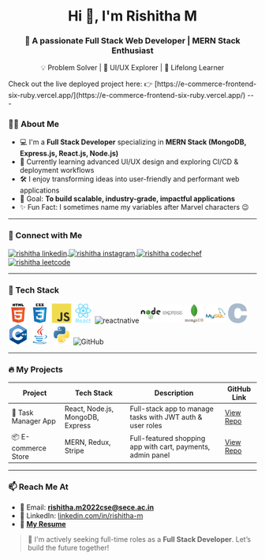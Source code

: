 <p align="right">
  <!-- <img src="profile.jpg" alt="Rishitha M" width="150" style="border-radius:50%" /> -->
</p>

<h1 align="center">Hi 👋, I'm Rishitha M</h1>
<h3 align="center">🚀 A passionate Full Stack Web Developer | MERN Stack Enthusiast</h3>

<p align="center">
  💡 Problem Solver | 🎨 UI/UX Explorer | 🧠 Lifelong Learner
</p>
Check out the live deployed project here:  
👉 [https://e-commerce-frontend-six-ruby.vercel.app/](https://e-commerce-frontend-six-ruby.vercel.app/)
---

### 🧑‍💻 About Me

- 💻 I'm a **Full Stack Developer** specializing in **MERN Stack (MongoDB, Express.js, React.js, Node.js)**
- 🌱 Currently learning advanced UI/UX design and exploring CI/CD & deployment workflows
- 🛠️ I enjoy transforming ideas into user-friendly and performant web applications
- 🚀 Goal: **To build scalable, industry-grade, impactful applications**
- ✨ Fun Fact: I sometimes name my variables after Marvel characters 😉

---

### 🔗 Connect with Me

<p align="left">
  <a href="https://www.linkedin.com/in/rishitha-m/" target="blank">
    <img align="center" src="https://raw.githubusercontent.com/rahuldkjain/github-profile-readme-generator/master/src/images/icons/Social/linked-in-alt.svg" alt="rishitha linkedin" height="30" width="40" />
  </a>
  <a href="https://www.instagram.com/rishitha20__/" target="blank">
    <img align="center" src="https://raw.githubusercontent.com/rahuldkjain/github-profile-readme-generator/master/src/images/icons/Social/instagram.svg" alt="rishitha instagram" height="30" width="40" />
  </a>
  <a href="https://www.codechef.com/users/rishithacse_20" target="blank">
    <img align="center" src="https://cdn.jsdelivr.net/npm/simple-icons@3.1.0/icons/codechef.svg" alt="rishitha codechef" height="30" width="40" />
  </a>
  <a href="https://leetcode.com/u/rishitha_20/" target="blank">
    <img align="center" src="https://raw.githubusercontent.com/rahuldkjain/github-profile-readme-generator/master/src/images/icons/Social/leet-code.svg" alt="rishitha leetcode" height="30" width="40" />
  </a>
</p>

---

### 🧰 Tech Stack

<p align="left">
  <img src="https://raw.githubusercontent.com/devicons/devicon/master/icons/html5/html5-original-wordmark.svg" alt="html5" height="40"/>
  <img src="https://raw.githubusercontent.com/devicons/devicon/master/icons/css3/css3-original-wordmark.svg" alt="css3" height="40"/>
  <img src="https://raw.githubusercontent.com/devicons/devicon/master/icons/javascript/javascript-original.svg" alt="javascript" height="40"/>
  <img src="https://raw.githubusercontent.com/devicons/devicon/master/icons/react/react-original-wordmark.svg" alt="react" height="40"/>
  <img src="https://reactnative.dev/img/header_logo.svg" alt="reactnative" height="40"/>
  <img src="https://raw.githubusercontent.com/devicons/devicon/master/icons/nodejs/nodejs-original-wordmark.svg" alt="nodejs" height="40"/>
  <img src="https://raw.githubusercontent.com/devicons/devicon/master/icons/express/express-original-wordmark.svg" alt="express" height="40"/>
  <img src="https://raw.githubusercontent.com/devicons/devicon/master/icons/mongodb/mongodb-original-wordmark.svg" alt="mongodb" height="40"/>
  <img src="https://raw.githubusercontent.com/devicons/devicon/master/icons/mysql/mysql-original-wordmark.svg" alt="mysql" height="40"/>
  <img src="https://raw.githubusercontent.com/devicons/devicon/master/icons/c/c-original.svg" alt="c" height="40"/>
  <img src="https://raw.githubusercontent.com/devicons/devicon/master/icons/cplusplus/cplusplus-original.svg" alt="cplusplus" height="40"/>
  <img src="https://raw.githubusercontent.com/devicons/devicon/master/icons/java/java-original.svg" alt="java" height="40"/>
  <img src="https://raw.githubusercontent.com/devicons/devicon/master/icons/python/python-original.svg" alt="python" height="40"/>
  <img src="https://cdn-icons-png.flaticon.com/512/25/25231.png" alt="GitHub" height="40"/>
</p>

---

### 🔥 My Projects

| Project               | Tech Stack                         | Description                                                  | GitHub Link                                                   |
|-----------------------|------------------------------------|--------------------------------------------------------------|---------------------------------------------------------------|
| 📝 Task Manager App   | React, Node.js, MongoDB, Express   | Full-stack app to manage tasks with JWT auth & user roles    | [View Repo](https://github.com/Rishitha0320/task-manager)     |
| 📦 E-commerce Store   | MERN, Redux, Stripe                | Full-featured shopping app with cart, payments, admin panel  | [View Repo](https://github.com/Rishitha0320/e-commerce-project) |

---

### 📫 Reach Me At

- 📧 Email: **rishitha.m2022cse@sece.ac.in**
- 💼 LinkedIn: [linkedin.com/in/rishitha-m](https://www.linkedin.com/in/rishitha-m/)
- 📄 **[My Resume](https://drive.google.com/drive/folders/1DBY67iSpH8cbWH9Ap698D4i4Fip2FSXG)**

> 👀 I'm actively seeking full-time roles as a **Full Stack Developer**. Let’s build the future together!
